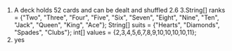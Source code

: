 1. A deck holds 52 cards and can be dealt and shuffled
2.6
3.String[] ranks = {"Two", "Three", "Four", "Five", "Six", "Seven", "Eight", "Nine", "Ten", "Jack", "Queen", "King", "Ace"};
  String[] suits = {"Hearts", "Diamonds", "Spades", "Clubs"};
  int[] values = {2,3,4,5,6,7,8,9,10,10,10,10,11};
4. yes